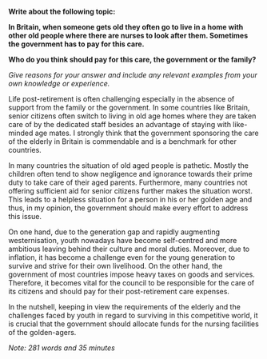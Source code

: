 **Write about the following topic:**

**In Britain, when someone gets old they often go to live in a home with other old people where there are nurses to look after them. Sometimes the government has to pay for this care.**

**Who do you think should pay for this care, the government or the family?**

*Give reasons for your answer and include any relevant examples from your own knowledge or experience.*

Life post-retirement is often challenging especially in the absence of support from the family or the government. In some countries like Britain, senior citizens often switch to living in old age homes where they are taken care of by the dedicated staff besides an advantage of staying with like-minded age mates. I strongly think that the government sponsoring the care of the elderly in Britain is commendable and is a benchmark for other countries.

In many countries the situation of old aged people is pathetic. Mostly the children often tend to show negligence and ignorance towards their prime duty to take care of their aged parents. Furthermore, many countries not offering sufficient aid for senior citizens further makes the situation worst. This leads to a helpless situation for a person in his or her golden age and thus, in my opinion, the government should make every effort to address this issue.

On one hand, due to the generation gap and rapidly augmenting westernisation, youth nowadays have become self-centred and more ambitious leaving behind their culture and moral duties. Moreover, due to inflation, it has become a challenge even for the young generation to survive and strive for their own livelihood. On the other hand, the government of most countries impose heavy taxes on goods and services. Therefore, it becomes vital for the council to be responsible for the care of its citizens and should pay for their post-retirement care expenses.

In the nutshell, keeping in view the requirements of the elderly and the challenges faced by youth in regard to surviving in this competitive world, it is crucial that the government should allocate funds for the nursing facilities of the golden-agers.

*Note: 281 words and 35 minutes*
